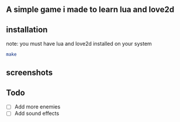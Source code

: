## A simple game i made to learn lua and love2d
## installation
note: you must have lua and love2d installed on your system 
```bash
make
```
## screenshots

## Todo
- [ ] Add more enemies
- [ ] Add sound effects
